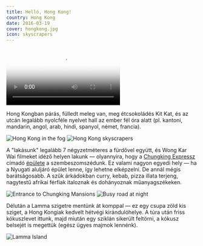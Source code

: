 ```yaml
---
title: Helló, Hong Kong!
country: Hong Kong
date: 2016-03-19
cover: hongkong.jpg
icon: skyscrapers
---
```


<video src="/video/hk.mp4" poster="/video/hk.png" autoplay loop>
</video>

Hong Kongban párás, fülledt meleg van, meg étcsokoládés Kit Kat, és az utcán legalább nyolcféle nyelvet hall az ember fél óra alatt (pl. kantoni, mandarin, angol, arab, hindi, spanyol, német, francia).

![Hong Kong in the fog](../../img/0319-1.jpg)
![Hong Kong skyscrapers](../../img/000065.jpg)

A "lakásunk" legalább 7 négyzetméteres a fürdővel együtt, és Wong Kar Wai filmeket idéző helyen lakunk — olyannyira, hogy a [Chungking Expressz](https://hu.wikipedia.org/wiki/Csungking_expressz) címadó [épülete](https://en.wikipedia.org/wiki/Chungking_Mansions) a szembeszomszédunk. Ez valami nagyon egyedi hely — ha a Nyugati aluljáró épület lenne, így lehetne elképzelni. De annál mégis barátságosabb. A szűk árkádokban curry, kebab, pizza illata terjeng, nagytestű afrikai férfiak italoznak és dohányoznak műanyagszékeken.

![Entrance to Chungking Mansions](../../img/000055.jpg)
![Busy road at night](../../img/0319-2.jpg)

Délután a Lamma szigetre mentünk át komppal — ez egy csupa zöld kis sziget, a Hong Kongiak kedvelt hétvégi kirándulóhelye. A túra után friss kókuszlevet ittunk, majd miután egy sziklán sikerült feltörni, a kókusz belsejét is megettük (egész ügyes majmok lennénk).

![Lamma Island](../../img/000076.jpg)
